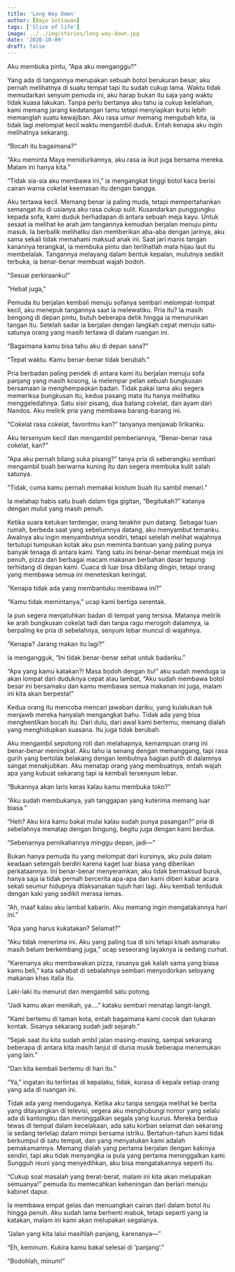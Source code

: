 ```yaml
---
title: 'Long Way Down'
author: [Bayu Setiawan]
tags: ['Slice of life']
image: ../../img/stories/long-way-down.jpg
date: '2020-10-09'
draft: false
---
```

Aku membuka pintu, “Apa aku menganggu?”

Yang ada di tangannya merupakan sebuah botol berukuran besar, aku pernah melihatnya di suatu tempat tapi itu sudah cukup lama. Waktu tidak memudarkan senyum pemuda ini, aku harap bukan itu saja yang waktu tidak kuasa lakukan. Tanpa perlu bertanya aku tahu ia cukup kelelahan, kami memang jarang kedatangan tamu tetapi menyiapkan kursi lebih memanglah suatu kewajiban. Aku rasa umur memang mengubah kita, ia tidak lagi melompat kecil waktu mengambil duduk. Entah kenapa aku ingin melihatnya sekarang.

“Bocah itu bagaimana?”

“Aku meminta Maya menidurkannya, aku rasa ia ikut juga bersama mereka. Malam ini hanya kita.”

“Tidak sia-sia aku membawa ini,” ia mengangkat tinggi botol kaca berisi cairan warna cokelat keemasan itu dengan bangga.

Aku tertawa kecil. Memang benar ia paling muda, tetapi mempertahankan semangat itu di usianya aku rasa cukup sulit. Kusandarkan punggungku kepada sofa, kami duduk berhadapan di antara sebuah meja kayu. Untuk sesaat ia melihat ke arah jam tangannya kemudian berjalan menuju pintu masuk. Ia berbalik melihatku dan memberikan aba-aba dengan jarinya, aku sama sekali tidak memahami maksud anak ini. Saat jari manis tangan kanannya terangkat, ia membuka pintu dan terlihatlah mata hijau laut itu membelalak. Tangannya melayang dalam bentuk kepalan, mulutnya sedikit terbuka, ia benar-benar membuat wajah bodoh.

“Sesuai perkiraanku!”

“Hebat juga,”

Pemuda itu berjalan kembali menuju sofanya sembari melompat-lompat kecil, aku menepuk tangannya saat ia melewatiku. Pria itu? Ia masih bengong di depan pintu, butuh beberapa detik hingga ia menurunkan tangan itu. Setelah sadar ia berjalan dengan langkah cepat menuju satu-satunya orang yang masih tertawa di dalam ruangan ini.

“Bagaimana kamu bisa tahu aku di depan sana?”

“Tepat waktu. Kamu benar-benar tidak berubah.”

Pria berbadan paling pendek di antara kami itu berjalan menuju sofa panjang yang masih kosong, ia melempar pelan sebuah bungkusan bersamaan ia menghempaskan badan. Tidak pakai lama aku segera memeriksa bungkusan itu, kedua pasang mata itu hanya melihatku menggeledahnya. Satu sisir pisang, dua batang cokelat, dan ayam dari Nandos. Aku melirik pria yang membawa barang-barang ini.

“Cokelat rasa cokelat, favoritmu kan?” tanyanya menjawab lirikanku.

Aku tersenyum kecil dan mengambil pemberiannya, “Benar-benar rasa cokelat, kan?”

“Apa aku pernah bilang suka pisang?” tanya pria di seberangku sembari mengambil buah berwarna kuning itu dan segera membuka kulit salah satunya.

“Tidak, cuma kamu pernah memakai kostum buah itu sambil menari.”

Ia melahap habis satu buah dalam tiga gigitan, “Begitukah?” katanya dengan mulut yang masih penuh.

Ketika suara ketukan terdengar, orang terakhir pun datang. Sebagai tuan rumah, berbeda saat yang sebelumnya datang, aku menyambut temanku. Awalnya aku ingin menyambutnya sendiri, tetapi setelah melihat wajahnya tertutupi tumpukan kotak aku pun meminta bantuan yang paling punya banyak tenaga di antara kami. Yang satu ini benar-benar membuat meja ini penuh, pizza dan berbagai macam makanan berbahan dasar tepung terhidang di depan kami. Cuaca di luar bisa dibilang dingin, tetapi orang yang membawa semua ini meneteskan keringat.

“Kenapa tidak ada yang membantuku membawa ini?”

“Kamu tidak memintanya,” ucap kami bertiga serentak.

Ia pun segera menjatuhkan badan di tempat yang tersisa. Matanya melirik ke arah bungkusan cokelat tadi dan tanpa ragu merogoh dalamnya, ia berpaling ke pria di sebelahnya, senyum lebar muncul di wajahnya.

“Kenapa? Jarang makan itu lagi?”

Ia mengangguk, “Ini tidak benar-benar sehat untuk badanku.”

“Apa yang kamu katakan?! Masa bodoh dengan itu!” aku sudah menduga ia akan lompat dari duduknya cepat atau lambat, “Aku sudah membawa botol besar ini bersamaku dan kamu membawa semua makanan ini juga, malam ini kita akan berpesta!”

Kedua orang itu mencoba mencari jawaban dariku, yang kulakukan tuk menjawb mereka hanyalah mengangkat bahu. Tidak ada yang bisa menghentikan bocah itu. Dari dulu, dari awal kami bertemu, memang dialah yang menghidupkan suasana. Itu juga tidak berubah.

Aku mengambil sepotong roti dan melahapnya, kemampuan orang ini benar-benar meningkat. Aku tahu ia senang dengan memanggang, tapi rasa gurih yang bertolak belakang dengan lembutnya bagian putih di dalamnya sangat menakjubkan. Aku menatap orang yang membuatnya, entah wajah apa yang kubuat sekarang tapi ia kembali tersenyum lebar.

“Bukannya akan laris keras kalau kamu membuka toko?”

“Aku sudah membukanya, yah tanggapan yang kuterima memang luar biasa.”

“Heh? Aku kira kamu bakal mulai kalau sudah punya pasangan?” pria di sebelahnya menatap dengan bingung, begitu juga dengan kami berdua.

“Sebenarnya pernikahannya minggu depan, jadi—”

Bukan hanya pemuda itu yang melompat dari kursinya, aku pula dalam keadaan setengah berdiri karena kaget luar biasa yang diberikan perkataannya. Ini benar-benar menyeramkan, aku tidak bermaksud buruk, hanya saja ia tidak pernah bercerita apa-apa dan kami diberi kabar acara sekali seumur hidupnya dilaksanakan tujuh hari lagi. Aku kembali terduduk dengan kaki yang sedikit merasa lemas.

“Ah, maaf kalau aku lambat kabarin. Aku memang ingin mengatakannya hari ini.”

“Apa yang harus kukatakan? Selamat?”

“Aku tidak menerima ini. Aku yang paling tua di sini tetapi kisah asmaraku masih belum berkembang juga,” ucap seseorang layaknya ia sedang curhat.

“Karenanya aku membawakan pizza, rasanya gak kalah sama yang biasa kamu beli,” kata sahabat di sebalahnya sembari menyodorkan seloyang makanan khas italia itu.

Laki-laki itu menurut dan mengambil satu potong.

“Jadi kamu akan menikah, ya….” kataku sembari menatap langit-langit.

“Kami bertemu di taman kota, entah bagaimana kami cocok dan tukaran kontak. Sisanya sekarang sudah jadi sejarah.”

“Sejak saat itu kita sudah ambil jalan masing-masing, sampai sekarang beberapa di antara kita masih lanjut di dunia musik beberapa menemukan yang lain.”


“Dan kita kembali bertemu di hari itu.”

“Ya,” ingatan itu terlintas di kepalaku, tidak, kurasa di kepala setiap orang yang ada di ruangan ini.

Tidak ada yang menduganya. Ketika aku tanpa sengaja melihat ke berita yang ditayangkan di televisi, segera aku menghubungi nomor yang selalu ada di kantongku dan meninggalkan segala yang kuurus. Mereka berdua tewas di tempat dalam kecelakaan, ada satu korban selamat dan sekarang ia sedang terlelap dalam mimpi bersama istriku. Bertahun-tahun kami tidak berkumpul di satu tempat, dan yang menyatukan kami adalah pemakamannya. Memang dialah yang pertama berjalan dengan kakinya sendiri, tapi aku tidak menyangka ia pula yang pertama meninggalkan kami.
Sungguh reuni yang menyedihkan, aku bisa mengatakannya seperti itu.

“Cukup soal masalah yang berat-berat, malam ini kita akan melupakan semuanya!” pemuda itu memecahkan keheningan dan berlari menuju kabinet dapur.

Ia membawa empat gelas dan menuangkan cairan dari dalam botol itu hingga penuh. Aku sudah lama berhenti mabuk, tetapi seperti yang ia katakan, malam ini kami akan melupakan segalanya.

“Jalan yang kita lalui masihlah panjang, karenanya—”

“Eh, keminum. Kukira kamu bakal selesai di ‘panjang’.”

“Bodohlah, minum!”
